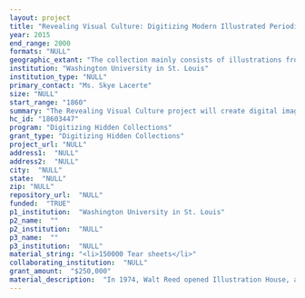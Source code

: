 ```yaml
--- 
layout: project 
title: "Revealing Visual Culture: Digitizing Modern Illustrated Periodical Tear Sheets in the Walt Reed Illustration Archive"
year: 2015
end_range: 2000
formats: "NULL"
geographic_extant: "The collection mainly consists of illustrations from periodical publications with national distribution in the U.S., and in some cases in Europe. Most illustrators are from the U.S., with some European illustrators represented."
institution: "Washington University in St. Louis"
institution_type: "NULL"
primary_contact: "Ms. Skye Lacerte"
size: "NULL"
start_range: "1860"
summary: "The Revealing Visual Culture project will create digital images and supporting metadata for 150,000 modern periodical illustration tear sheets contained in the Walt Reed Illustration Archive at Washington University Libraries. The tear sheets -from over 200 illustrated periodical publications dating from the 1860s to the 1990s - represent the largest known collection in the world. Featuring illustrations from magazine covers, fiction stories, advertisements, news and information articles, and visual essays, the tear sheets offer a rich resource for scholarly investigation in multiple fields. During the two-year project, an outside vendor will create digital files and initial metadata, and Washington University Libraries staff will supervise student assistants to enhance the metadata and perform quality control. The resulting image database will be searchable by illustrators, publication titles, subject matter, date and content. We will provide complete public access to high-resolution images and metadata through Artstor's Shared Shelf Commons."
hc_id: "18603447"
program: "Digitizing Hidden Collections"
grant_type: "Digitizing Hidden Collections"
project_url: "NULL"
address1:  "NULL"
address2:  "NULL"
city:  "NULL"
state:  "NULL"
zip: "NULL"
repository_url:  "NULL"
funded:  "TRUE"
p1_institution:  "Washington University in St. Louis"
p2_name:  ""
p2_institution:  "NULL"
p3_name:  ""
p3_institution:  "NULL"
material_string: "<li>150000 Tear sheets</li>"
collaborating_institution:  "NULL"
grant_amount:  "$250,000"
material_description:  "In 1974, Walt Reed opened Illustration House, a first-of-its-kind gallery specializing in the resale of original works of illustration including pulp magazine covers, magazine illustrations, advertisements, children's book illustrations, pin-ups, and comic strips and cartoons. Illustration House sold works on consignment for clients, as well as a substantial body of works owned by the gallery, including oils, works on paper and preliminary sketches. For decades, the New York gallery was the nation's premier advocate for illustration art, promoting it as a \"legitimate\" art form, worthy of collecting and study. In addition to hosting exhibitions, the gallery staged twice-yearly auctions and helped pioneer what has become a thriving market for original works of illustration. Reed was an active researcher and an accomplished author, penning The Illustrator in America 1860-2000, a fundamental reference monograph published in multiple editions. He also wrote books on the illustrators Harold von Schmidt, John Clement Coll, John Clymer and Harvey Dunn. Over the years Reed built a substantial body of reference material in support of his art dealing, including a collection of 250,000 tear sheets from illustrated periodicals spanning the 1860's to the 1990's, the largest known collection in the world. In 2012 Washington University Libraries acquired the Illustration House archives. The acquisition encompasses approximately 8,000 periodicals; 1,200 illustrated books; 250,000 magazine tear sheets; and 140 pieces of original art, ranging from sketches and drawings to production art and finished canvases, by 45 artists. The Walt Reed Illustration Archive includes materials that are important examples by dozens of major illustrators, with a particular emphasis on the late 19th and early 20th centuries. Academic access to this vast and comprehensive collection will substantially advance the growing field of visual culture research. Revealing Visual Culture will bring 150,000 tear sheets into the light, contributing to research, teaching and appreciation."
---
```

